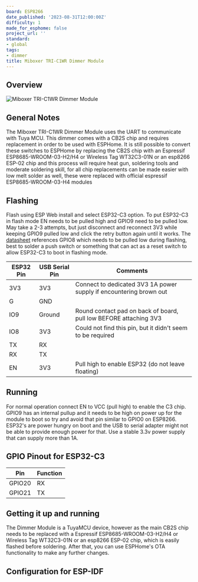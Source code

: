 ```yaml
---
board: ESP8266
date_published: '2023-08-31T12:00:00Z'
difficulty: 1
made_for_esphome: false
project_url: ''
standard:
- global
tags:
- dimmer
title: Miboxer TRI-C1WR Dimmer Module
---
```


## Overview

![Miboxer TRI-C1WR Dimmer Module](miboxer-tri-c1wr.webp "Miboxer TRI-C1WR Dimmer Module")

## General Notes

The Miboxer TRI-C1WR Dimmer Module uses the UART to communicate with Tuya MCU. This dimmer comes with a CB2S chip and requires replacement in order to be used with ESPHome.
It is still possible to convert these switches to ESPHome by replacing the CB2S chip with an Espressif ESP8685-WROOM-03-H2/H4 or Wireless Tag WT32C3-01N or an esp8266 ESP-02 chip and this process will require heat gun, soldering tools and moderate soldering skill, for all chip replacements can be made easier with low melt solder as well, these were replaced with official espressif ESP8685-WROOM-03-H4 modules

## Flashing

Flash using ESP Web install and select ESP32-C3 option.
To put ESP32-C3 in flash mode EN needs to be pulled high and GPIO9 need to be pulled low. May take a 2-3 attempts, but just disconnect and reconnect 3V3 while keeping GPIO9 pulled low and click the retry button again until it works.
The [datasheet](https://docs.ai-thinker.com/_media/esp32/docs/esp-c3-12f_specification.pdf) references GPIO8 which needs to be pulled low during flashing, best to solder a push switch or something that can act as a reset switch to allow ESP32-C3 to boot in flashing mode.

| ESP32 Pin | USB Serial Pin | Comments |
| --- | --- | --- |
| 3V3 | 3V3 | Connect to dedicated 3V3 1A power supply if encountering brown out |
| G | GND | |
| IO9 | Ground | Round contact pad on back of board, pull low BEFORE attaching 3V3 |
| IO8 | 3V3 | Could not find this pin, but it didn't seem to be required |
| TX | RX | |
| RX | TX | |
| EN | 3V3 | Pull high to enable ESP32 (do not leave floating) |

## Running

For normal operation connect EN to VCC (pull high) to enable the C3 chip. GPIO9 has an internal pullup and it needs to be high on power up for the module to boot so try and avoid that pin similar to GPIO0 on ESP8266.
ESP32's are power hungry on boot and the USB to serial adapter might not be able to provide enough power for that. Use a stable 3.3v power supply that can supply more than 1A.

## GPIO Pinout for ESP32-C3

| Pin    | Function       |
| ------ | -------------- |
| GPIO20 | RX             |
| GPIO21 | TX             |

## Getting it up and running

The Dimmer Module is a TuyaMCU device, however as the main CB2S chip needs to be replaced with a Espressif ESP8685-WROOM-03-H2/H4 or Wireless Tag WT32C3-01N or an esp8266 ESP-02 chip, which is easily flashed before soldering. After that, you can use ESPHome's OTA functionality to make any further changes.

## Configuration for ESP-IDF